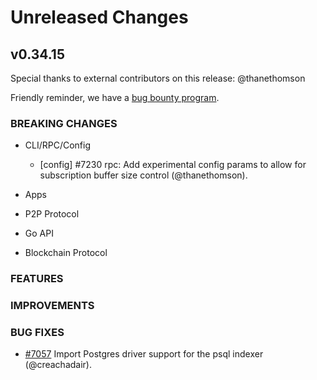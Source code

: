 # Unreleased Changes

## v0.34.15

Special thanks to external contributors on this release: @thanethomson

Friendly reminder, we have a [bug bounty program](https://hackerone.com/tendermint).

### BREAKING CHANGES

- CLI/RPC/Config

  - [config] \#7230 rpc: Add experimental config params to allow for subscription buffer size control (@thanethomson).

- Apps

- P2P Protocol

- Go API

- Blockchain Protocol

### FEATURES

### IMPROVEMENTS

### BUG FIXES

- [\#7057](https://github.com/tendermint/tendermint/pull/7057) Import Postgres driver support for the psql indexer (@creachadair).